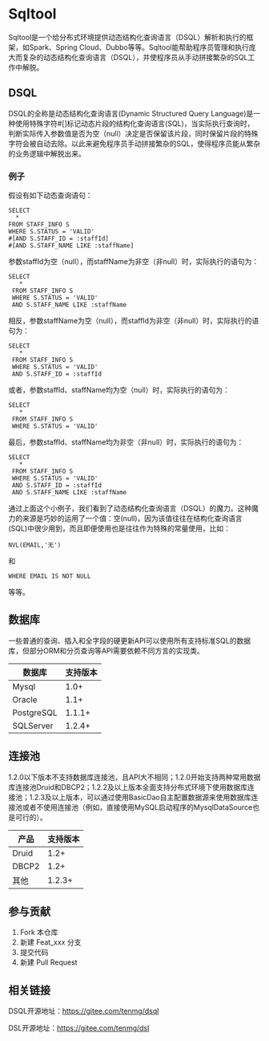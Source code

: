 # Sqltool

Sqltool是一个给分布式环境提供动态结构化查询语言（DSQL）解析和执行的框架，如Spark、Spring Cloud、Dubbo等等。Sqltool能帮助程序员管理和执行庞大而复杂的动态结构化查询语言（DSQL），并使程序员从手动拼接繁杂的SQL工作中解脱。

## DSQL

DSQL的全称是动态结构化查询语言(Dynamic Structured Query Language)是一种使用特殊字符#[]标记动态片段的结构化查询语言(SQL)，当实际执行查询时，判断实际传入参数值是否为空（null）决定是否保留该片段，同时保留片段的特殊字符会被自动去除。以此来避免程序员手动拼接繁杂的SQL，使得程序员能从繁杂的业务逻辑中解脱出来。

### 例子

假设有如下动态查询语句：

```
SELECT
  *
FROM STAFF_INFO S
WHERE S.STATUS = 'VALID'
#[AND S.STAFF_ID = :staffId]
#[AND S.STAFF_NAME LIKE :staffName]
```

参数staffId为空（null），而staffName为非空（非null）时，实际执行的语句为：

```
SELECT
   *
 FROM STAFF_INFO S
 WHERE S.STATUS = 'VALID'
 AND S.STAFF_NAME LIKE :staffName
```

相反，参数staffName为空（null），而staffId为非空（非null）时，实际执行的语句为：


```
SELECT
   *
 FROM STAFF_INFO S
 WHERE S.STATUS = 'VALID'
 AND S.STAFF_ID = :staffId
```

或者，参数staffId、staffName均为空（null）时，实际执行的语句为：

```
SELECT
   *
 FROM STAFF_INFO S
 WHERE S.STATUS = 'VALID'
```

最后，参数staffId、staffName均为非空（非null）时，实际执行的语句为：

```
SELECT
   *
 FROM STAFF_INFO S
 WHERE S.STATUS = 'VALID'
 AND S.STAFF_ID = :staffId
 AND S.STAFF_NAME LIKE :staffName
```

通过上面这个小例子，我们看到了动态结构化查询语言（DSQL）的魔力。这种魔力的来源是巧妙的运用了一个值：空(null)，因为该值往往在结构化查询语言(SQL)中很少用到，而且即便使用也是往往作为特殊的常量使用，比如：
```
NVL(EMAIL,'无')
```
和
```
WHERE EMAIL IS NOT NULL
```
等等。

## 数据库

一些普通的查询、插入和全字段的硬更新API可以使用所有支持标准SQL的数据库，但部分ORM和分页查询等API需要依赖不同方言的实现类。

数据库     | 支持版本
-----------|---------
Mysql      | 1.0+
Oracle     | 1.1+
PostgreSQL | 1.1.1+
SQLServer  | 1.2.4+

## 连接池

1.2.0以下版本不支持数据库连接池，且API大不相同；1.2.0开始支持两种常用数据库连接池Druid和DBCP2；1.2.2及以上版本全面支持分布式环境下使用数据库连接池；1.2.3及以上版本，可以通过使用BasicDao自主配置数据源来使用数据库连接池或者不使用连接池（例如，直接使用MySQL启动程序的MysqlDataSource也是可行的）。

产品    | 支持版本
---|---
Druid     | 1.2+
DBCP2     | 1.2+
其他      | 1.2.3+

## 参与贡献

1.  Fork 本仓库
2.  新建 Feat_xxx 分支
3.  提交代码
4.  新建 Pull Request

## 相关链接

DSQL开源地址：https://gitee.com/tenmg/dsql

DSL开源地址：https://gitee.com/tenmg/dsl